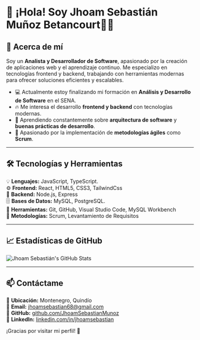 # 👋 ¡Hola! Soy Jhoam Sebastián Muñoz Betancourt👨‍💻  

## 🚀 Acerca de mí  
Soy un **Analista y Desarrollador de Software**, apasionado por la creación de aplicaciones web y el aprendizaje continuo. Me especializo en tecnologías frontend y backend, trabajando con herramientas modernas para ofrecer soluciones eficientes y escalables.  

- 💻 Actualmente estoy finalizando mi formación en **Análisis y Desarrollo de Software** en el SENA.  
- 🔥 Me interesa el desarrollo **frontend y backend** con tecnologías modernas.  
- 🌱 Aprendiendo constantemente sobre **arquitectura de software** y **buenas prácticas de desarrollo**.  
- 📌 Apasionado por la implementación de **metodologías ágiles** como **Scrum**.  

---

## 🛠️ Tecnologías y Herramientas  
💡 **Lenguajes:** JavaScript, TypeScript.  
⚙ **Frontend:** React, HTML5, CSS3, TailwindCss  
🔧 **Backend:** Node.js, Express  
🗄 **Bases de Datos:** MySQL, PostgreSQL.  
📌 **Herramientas:** Git, GitHub, Visual Studio Code, MySQL Workbench  
🚀 **Metodologías:** Scrum, Levantamiento de Requisitos  

---

## 📈 Estadísticas de GitHub  
![Jhoam Sebastián's GitHub Stats](https://github-readme-stats.vercel.app/api?username=JhoamSebastianMunoz&show_icons=true&theme=radical)  

---

## 📫 Contáctame  
📍 **Ubicación:** Montenegro, Quindío  
📧 **Email:** jhoamsebastian68@gmail.com  
🔗 **GitHub:** [github.com/JhoamSebastianMunoz](https://github.com/JhoamSebastianMunoz)  
🔗 **LinkedIn:** [linkedin.com/in/jhoamsebastian](https://www.linkedin.com/)  

¡Gracias por visitar mi perfil! 🚀  
